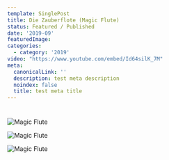 ```yaml
---
template: SinglePost
title: Die Zauberflote (Magic Flute)
status: Featured / Published
date: '2019-09'
featuredImage:
categories:
  - category: '2019'
video: "https://www.youtube.com/embed/Id64silK_7M"
meta:
  canonicalLink: ''
  description: test meta description
  noindex: false
  title: test meta title
---
```

#

![Magic Flute](/static/images/19-magic-flute/magic1.jpg)

![Magic Flute](/static/images/19-magic-flute/magic1.jpg)

![Magic Flute](/static/images/19-magic-flute/magic-poster.jpg)
